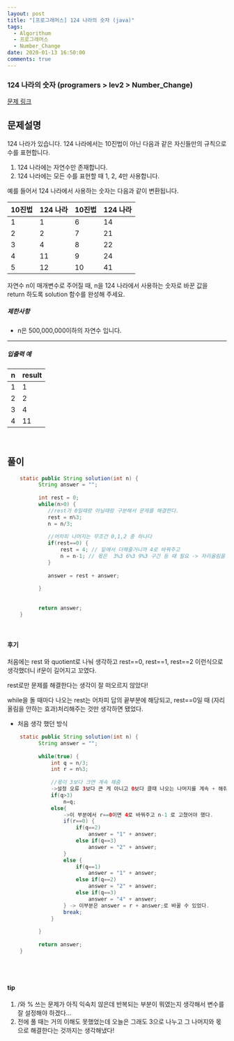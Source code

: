 ```yaml
---
layout: post
title: "[프로그래머스] 124 나라의 숫자 (java)"
tags:
  - Algorithum
  - 프로그래머스
  - Number_Change
date: 2020-01-13 16:50:00
comments: true
---
```




### 124 나라의 숫자 (programers > lev2 > Number_Change)

[문제 링크](https://programmers.co.kr/learn/courses/30/lessons/12899 )

## 문제설명

124 나라가 있습니다. 124 나라에서는 10진법이 아닌 다음과 같은 자신들만의 규칙으로 수를 표현합니다.

1. 124 나라에는 자연수만 존재합니다.
2. 124 나라에는 모든 수를 표현할 때 1, 2, 4만 사용합니다.

예를 들어서 124 나라에서 사용하는 숫자는 다음과 같이 변환됩니다.

| 10진법 | 124 나라 | 10진법 | 124 나라 |
| ------ | -------- | ------ | -------- |
| 1      | 1        | 6      | 14       |
| 2      | 2        | 7      | 21       |
| 3      | 4        | 8      | 22       |
| 4      | 11       | 9      | 24       |
| 5      | 12       | 10     | 41       |

자연수 n이 매개변수로 주어질 때, n을 124 나라에서 사용하는 숫자로 바꾼 값을 return 하도록 solution 함수를 완성해 주세요.

##### 제한사항

- n은 500,000,000이하의 자연수 입니다.

------

##### 입출력 예

| n    | result |
| ---- | ------ |
| 1    | 1      |
| 2    | 2      |
| 3    | 4      |
| 4    | 11     |

<br>

## 풀이

```java
	static public String solution(int n) {
	      String answer = "";
	      
	      int rest = 0;
	      while(n>0) {
	    	 //rest가 0일때랑 아닐때랑 구분해서 문제를 해결한다.
	    	 rest = n%3;
	    	 n = n/3;
	    	 
	    	 //어차피 나머지는 무조건 0,1,2 중 하나다
	    	 if(rest==0) {
	    		 rest = 4; // 밑에서 더해줄거니까 4로 바꿔주고
	    		 n = n-1; // 몫은  3%3 6%3 9%3 구간 등 때 필요 -> 자리올림을 안하는 효과!
	    	 }
	    	 
	    	 answer = rest + answer;
	    	  
	      }
	      
	      
	      return answer;
	}
```

<br>

#### 후기

처음에는 rest 와 quotient로 나눠 생각하고 rest==0, rest==1, rest==2 이런식으로 생각했더니 if문이 길어지고 꼬였다. <br>

rest로만 문제를 해결한다는 생각이 잘 떠오르지 않았다! <br>

while을 돌 때마다 나오는 rest는 어차피 답의 끝부분에 해당되고, rest==0일 때 (자리올림을 안하는 효과)처리해주는 것만 생각하면 됐었다.<br>

* 처음 생각 했던 방식

```java
	static public String solution(int n) {
	      String answer = "";
	      
	      while(true) {
	    	  int q = n/3;
	    	  int r = n%3;
	    	     	  
	    	  //몫이 3보다 크면 계속 해줌
              ->설정 오류 3보다 큰 게 아니고 0보다 클때 나오는 나머지를 계속 + 해줘야 함
	    	  if(q>3)
	    		  n=q;
	    	  else{
                  ->이 부분에서 r==0이면 4로 바꿔주고 n-1 로 고쳤어야 했다.
	    		  if(r==0) {
	    			  if(q==2)
	    				  answer = "1" + answer;
	    			  else if(q==3)
	    				  answer = "2" + answer;
	    		  }
	    		  else {
	    			  if(q==1)
	    				  answer = "1" + answer;
	    			  else if(q==2)
	    				  answer = "2" + answer;
	    			  else if(q==3)
	    				  answer = "4" + answer;
	    		  } -> 이부분은 answer = r + answer;로 바꿀 수 있었다.
	    		  break;
	    	  }
	    	  
	      }
	      
	      return answer;
	}
```



<br>

<br>

#### tip

1.  /와 % 쓰는 문제가 아직 익숙치 않은데 반복되는 부분이 뭐였는지 생각해서 변수를 잘 설정해야 하겠다...
2.  전에 풀 때는 거의 이해도 못했었는데 오늘은 그래도 3으로 나누고 그 나머지와 몫으로 해결한다는 것까지는 생각해냈다!

<br>